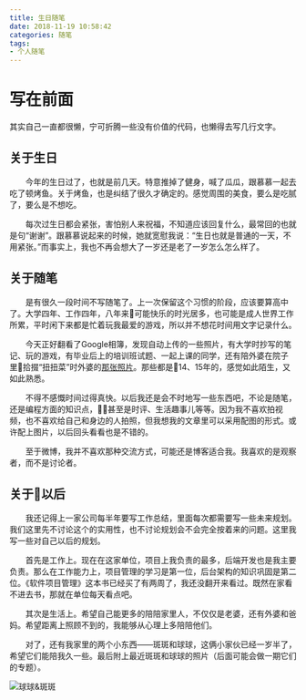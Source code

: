 ```yaml
---
title: 生日随笔
date: 2018-11-19 10:58:42
categories: 随笔
tags: 
- 个人随笔
---
```

# 写在前面

其实自己一直都很懒，宁可折腾一些没有价值的代码，也懒得去写几行文字。

## 关于生日

&emsp;&emsp;今年的生日过了，也就是前几天。特意推掉了健身，喊了瓜瓜，跟慕慕一起去吃了顿烤鱼。关于烤鱼，也是纠结了很久才确定的。感觉周围的美食，要么是吃腻了，要么是不想吃。

&emsp;&emsp;每次过生日都会紧张，害怕别人来祝福，不知道应该回复什么，最常回的也就是句“谢谢”。跟慕慕说起来的时候，她就宽慰我说：“生日也就是普通的一天，不用紧张。”而事实上，我也不再会想大了一岁还是老了一岁怎么怎么样了。

## 关于随笔

&emsp;&emsp;是有很久一段时间不写随笔了。上一次保留这个习惯的阶段，应该要算高中了。大学四年、工作四年，八年来可能快乐的时光居多，也可能是成人世界工作所累，平时闲下来都是忙着玩我最爱的游戏，所以并不想花时间用文字记录什么。

&emsp;&emsp;今天正好翻看了Google相簿，发现自动上传的一些照片，有大学时抄写的笔记、玩的游戏，有毕业后上的培训班试题、一起上课的同学，还有陪外婆在院子里拾掇“扭扭菜”时外婆的[那张照片](http://jiantuku-image-tangtang233.oss-cn-hangzhou.aliyuncs.com/18-11-19/28457558.jpg "和外婆在院子里")。那些都是14、15年的，感觉如此陌生，又如此熟悉。

&emsp;&emsp;不得不感慨时间过得真快。以后我还是会不时地写一些东西吧，不论是随笔，还是编程方面的知识点，甚至是时评、生活趣事儿等等。因为我不喜欢拍视频，也不喜欢给自己和身边的人拍照，但我想我的文章里可以采用配图的形式。或许配上图片，以后回头看看也是不错的。

&emsp;&emsp;至于微博，我并不喜欢那种交流方式，可能还是博客适合我。我喜欢的是观察者，而不是讨论者。

## 关于以后

&emsp;&emsp;我还记得上一家公司每半年要写工作总结，里面每次都需要写一些未来规划。我们这里先不讨论这个的实用性，也不讨论规划会不会完全按着来的问题。这里我写一些对自己以后的规划。

&emsp;&emsp;首先是工作上。现在在这家单位，项目上我负责的最多，后端开发也是我主要负责。那么在工作能力上，项目管理的学习是第一位，后台架构的知识巩固是第二位。《软件项目管理》这本书已经买了有两周了，我还没翻开来看过。既然在家看不进去书，那就在单位每天看点吧。

&emsp;&emsp;其次是生活上。希望自己能更多的陪陪家里人，不仅仅是老婆，还有外婆和爸妈。希望距离上照顾不到的，我能够从心理上多陪陪他们。

&emsp;&emsp;对了，还有我家里的两个小东西——斑斑和球球，这俩小家伙已经一岁半了，希望它们能陪我久一些。最后附上最近斑斑和球球的照片（后面可能会做一期它们的专题）。

![球球&斑斑](http://jiantuku-image-tangtang233.oss-cn-hangzhou.aliyuncs.com/18-11-19/88793221.jpg "斑斑&球球")